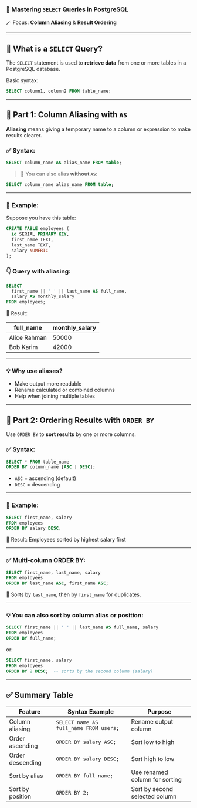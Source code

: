 ### 🧠 Mastering `SELECT` Queries in PostgreSQL

🪄 Focus: **Column Aliasing** & **Result Ordering**

---

## 🔹 What is a `SELECT` Query?

The `SELECT` statement is used to **retrieve data** from one or more tables in a PostgreSQL database.

Basic syntax:

```sql
SELECT column1, column2 FROM table_name;
```

---

## 🔸 Part 1: **Column Aliasing with `AS`**

**Aliasing** means giving a temporary name to a column or expression to make results clearer.

### ✅ Syntax:

```sql
SELECT column_name AS alias_name FROM table;
```

> 🔹 You can also alias **without `AS`**:

```sql
SELECT column_name alias_name FROM table;
```

---

### 📌 Example:

Suppose you have this table:

```sql
CREATE TABLE employees (
  id SERIAL PRIMARY KEY,
  first_name TEXT,
  last_name TEXT,
  salary NUMERIC
);
```

### 👇 Query with aliasing:

```sql
SELECT
  first_name || ' ' || last_name AS full_name,
  salary AS monthly_salary
FROM employees;
```

🔹 Result:

| full\_name   | monthly\_salary |
| ------------ | --------------- |
| Alice Rahman | 50000           |
| Bob Karim    | 42000           |

---

### 💡 Why use aliases?

* Make output more readable
* Rename calculated or combined columns
* Help when joining multiple tables

---

## 🔸 Part 2: **Ordering Results with `ORDER BY`**

Use `ORDER BY` to **sort results** by one or more columns.

### ✅ Syntax:

```sql
SELECT * FROM table_name
ORDER BY column_name [ASC | DESC];
```

* `ASC` = ascending (default)
* `DESC` = descending

---

### 📌 Example:

```sql
SELECT first_name, salary
FROM employees
ORDER BY salary DESC;
```

🔹 Result: Employees sorted by highest salary first

---

### ✅ Multi-column ORDER BY:

```sql
SELECT first_name, last_name, salary
FROM employees
ORDER BY last_name ASC, first_name ASC;
```

🔹 Sorts by `last_name`, then by `first_name` for duplicates.

---

### 💡 You can also sort by **column alias** or **position**:

```sql
SELECT first_name || ' ' || last_name AS full_name, salary
FROM employees
ORDER BY full_name;
```

or:

```sql
SELECT first_name, salary
FROM employees
ORDER BY 2 DESC;  -- sorts by the second column (salary)
```

---

## ✅ Summary Table

| Feature          | Syntax Example                         | Purpose                        |
| ---------------- | -------------------------------------- | ------------------------------ |
| Column aliasing  | `SELECT name AS full_name FROM users;` | Rename output column           |
| Order ascending  | `ORDER BY salary ASC;`                 | Sort low to high               |
| Order descending | `ORDER BY salary DESC;`                | Sort high to low               |
| Sort by alias    | `ORDER BY full_name;`                  | Use renamed column for sorting |
| Sort by position | `ORDER BY 2;`                          | Sort by second selected column |
